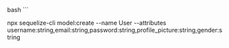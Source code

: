 bash ```

npx sequelize-cli model:create --name User --attributes username:string,email:string,password:string,profile_picture:string,gender:string

```